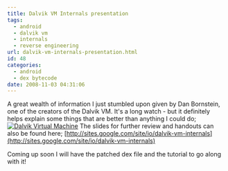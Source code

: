 ```yaml
---
title: Dalvik VM Internals presentation
tags:
  - android
  - dalvik vm
  - internals
  - reverse engineering
url: dalvik-vm-internals-presentation.html
id: 48
categories:
  - android
  - dex bytecode
date: 2008-11-03 04:31:06
---
```


A great wealth of information I just stumbled upon given by Dan Bornstein, one of the creators of the Dalvik VM. It's a long watch - but it definitely helps explain some things that are better than anything I could do;
[![Dalvik Virtual Machine](http://img.youtube.com/vi/ptjedOZEXPM/0.jpg)](https://youtu.be/ptjedOZEXPM "Dalvik Virtual Machine")
The slides for further review and handouts can also be found here; [http://sites.google.com/site/io/dalvik-vm-internals](http://sites.google.com/site/io/dalvik-vm-internals)

Coming up soon I will have the patched dex file and the tutorial to go along with it!